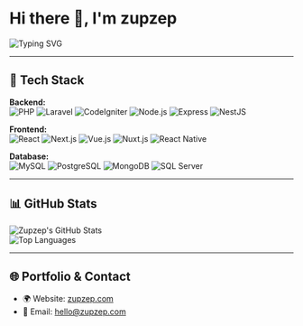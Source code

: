 # Hi there 👋, I'm zupzep

<img src="https://readme-typing-svg.demolab.com?font=Fira+Code&weight=500&size=24&pause=1000&color=00DC82&center=false&vCenter=true&width=435&lines=Fullstack+Developer" alt="Typing SVG" />

---

## 🧰 Tech Stack

**Backend:**  
![PHP](https://img.shields.io/badge/PHP-777BB4?logo=php&logoColor=white)
![Laravel](https://img.shields.io/badge/Laravel-FF2D20?logo=laravel&logoColor=white)
![CodeIgniter](https://img.shields.io/badge/CodeIgniter-EF4223?logo=codeigniter&logoColor=white)
![Node.js](https://img.shields.io/badge/Node.js-339933?logo=node.js&logoColor=white)
![Express](https://img.shields.io/badge/Express-000000?logo=express&logoColor=white)
![NestJS](https://img.shields.io/badge/NestJS-E0234E?logo=nestjs&logoColor=white)

**Frontend:**  
![React](https://img.shields.io/badge/React-61DAFB?logo=react&logoColor=black)
![Next.js](https://img.shields.io/badge/Next.js-000000?logo=next.js&logoColor=white)
![Vue.js](https://img.shields.io/badge/Vue.js-4FC08D?logo=vue.js&logoColor=white)
![Nuxt.js](https://img.shields.io/badge/Nuxt.js-00DC82?logo=nuxt.js&logoColor=white)
![React Native](https://img.shields.io/badge/React%20Native-61DAFB?logo=react&logoColor=black)

**Database:**  
![MySQL](https://img.shields.io/badge/MySQL-4479A1?logo=mysql&logoColor=white)
![PostgreSQL](https://img.shields.io/badge/PostgreSQL-4169E1?logo=postgresql&logoColor=white)
![MongoDB](https://img.shields.io/badge/MongoDB-47A248?logo=mongodb&logoColor=white)
![SQL Server](https://img.shields.io/badge/SQL%20Server-CC2927?logo=microsoftsqlserver&logoColor=white)

---

## 📊 GitHub Stats

![Zupzep's GitHub Stats](https://github-readme-stats.vercel.app/api?username=zupzep&show_icons=true&theme=tokyonight)  
![Top Languages](https://github-readme-stats.vercel.app/api/top-langs/?username=zupzep&layout=compact&theme=tokyonight)

---

## 🌐 Portfolio & Contact

- 🌍 Website: [zupzep.com](https://zupzep.com)  
- 📧 Email: hello@zupzep.com  
